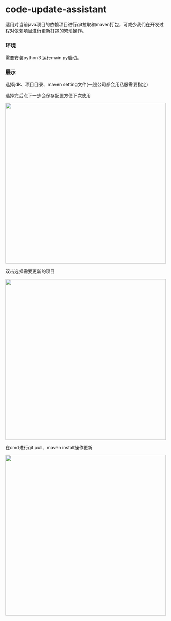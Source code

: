 # code-update-assistant
适用对当前java项目的依赖项目进行git拉取和maven打包，可减少我们在开发过程对依赖项目进行更新打包的繁琐操作。

### 环境

需要安装python3 运行main.py启动。

### 展示

选择jdk、项目目录、maven setting文件(一般公司都会用私服需要指定) 

选择完后点下一步会保存配置方便下次使用

<img src="https://s2.loli.net/2023/08/31/Rlki6GBhK8cYsbQ.png" width="500px">

双击选择需要更新的项目

<img src="https://s2.loli.net/2023/08/31/uopaZenIgwxCszR.png" width="500px">

在cmd进行git pull、maven install操作更新

<img src="https://s2.loli.net/2023/08/31/IldxR2yibzWDKUh.png" width="500px">
